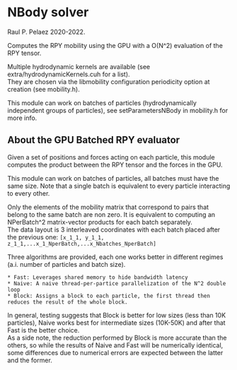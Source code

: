 # NBody solver

Raul P. Pelaez 2020-2022.  

Computes the RPY mobility using the GPU with a O(N^2) evaluation of the RPY tensor.  
	
Multiple hydrodynamic kernels are available (see extra/hydrodynamicKernels.cuh for a list).  
They are chosen via the libmobility configuration periodicity option at creation (see mobility.h).  

This module can work on batches of particles (hydrodynamically independent groups of particles), see setParametersNBody in mobility.h for more info.  


## About the GPU Batched RPY evaluator

Given a set of positions and forces acting on each particle, this module computes the product between the RPY tensor and the forces in the GPU.  

This module can work on batches of particles, all batches must have the same size. Note that a single batch is equivalent to every particle interacting to every other.  

Only the elements of the mobility matrix that correspond to pairs that belong to the same batch are non zero. It is equivalent to computing an NPerBatch^2 matrix-vector products for each batch separately.  
The data layout is 3 interleaved coordinates with each batch placed after the previous one: ```[x_1_1, y_1_1, z_1_1,...x_1_NperBatch,...x_Nbatches_NperBatch]```  

Three algorithms are provided, each one works better in different regimes (a.i. number of particles and batch size).  

	* Fast: Leverages shared memory to hide bandwidth latency  
	* Naive: A naive thread-per-partice parallelization of the N^2 double loop  
	* Block: Assigns a block to each particle, the first thread then reduces the result of the whole block.  
	
In general, testing suggests that Block is better for low sizes (less than 10K particles), Naive works best for intermediate sizes (10K-50K) and after that Fast is the better choice.  
As a side note, the reduction performed by Block is more accurate than the others, so while the results of Naive and Fast will be numerically identical, some differences due to numerical errors are expected between the latter and the former.  
